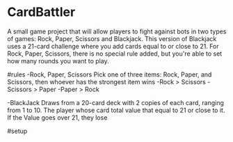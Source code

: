 # CardBattler
A small game project that will allow players to fight against bots in two types of games: Rock, Paper, Scissors and Blackjack.
This version of Blackjack uses a 21-card challenge where you add cards equal to or close to 21. For Rock, Paper, Scissors, 
there is no special rule added, but you're able to set how many rounds you want 
to play.

#rules
 -Rock, Paper, Scissors
 Pick one of three items: Rock, Paper, and Scissors, then whoever has the strongest item wins
  -Rock > Scissors
  -Scissors > Paper
  -Paper > Rock

-BlackJack
 Draws from a 20-card deck with 2 copies of each card, ranging from 1 to 10. The player whose
 card total value that equal to 21 or close to it. If the Value goes over 21, they lose

 #setup
